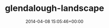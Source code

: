 ---
title:		"glendalough-landscape"
mediatype:		"upload"
description:		"TBC"
date:		"2014-04-08 15:05:46+00:00"
album:		"landscapes"
filename:		"glendalough-landscape.md"
series:		""
cl_public_id:		"landscapes/glendalough-landscape"
cl_version:		1497004696
format:		"tiff"
bytes:		6547564
width:		2158
height:		1440
exposure_mode:		"Auto"
program:		"Aperture-priority AE"
aperture:		"2.0"
focal_length:		"50.0 mm"
iso:		"200"
shutter_speed:		"1/2500"
metering:		"Multi-segment"
flash:		"Off, Did not fire"
white_balance:		"Custom"
colour_temp:		"5400"
has_crop:		"false"
orientation:		"Horizontal (normal)"
camera_model:		"NIKON D800"
lens_info:		"0mm f/0"
artist:		"No artist info"
x_resolution:		"300"
y_resolution:		"300"
---